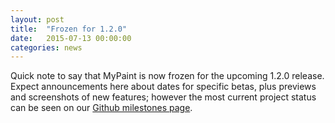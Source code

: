 ```yaml
---
layout: post
title:  "Frozen for 1.2.0"
date:   2015-07-13 00:00:00
categories: news
---
```


Quick note to say that MyPaint is now frozen for the upcoming 1.2.0
release. Expect announcements here about dates for specific betas, plus
previews and screenshots of new features; however the most current
project status can be seen on our [Github milestones page](https://github.com/mypaint/mypaint/milestones).
